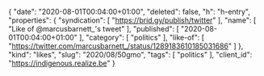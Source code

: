 {
  "date": "2020-08-01T00:04:00+01:00",
  "deleted": false,
  "h": "h-entry",
  "properties": {
    "syndication": [
      "https://brid.gy/publish/twitter"
    ],
    "name": [
      "Like of @marcusbarnett_'s tweet"
    ],
    "published": [
      "2020-08-01T00:04:00+01:00"
    ],
    "category": [
      "politics"
    ],
    "like-of": [
      "https://twitter.com/marcusbarnett_/status/1289183610185031686"
    ]
  },
  "kind": "likes",
  "slug": "2020/08/50gmo",
  "tags": [
    "politics"
  ],
  "client_id": "https://indigenous.realize.be"
}
